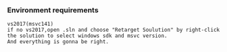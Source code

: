 ### Environment requirements

```
vs2017(msvc141)
if no vs2017,open .sln and choose "Retarget Soulution" by right-click the solution to select windows sdk and msvc version.
And everything is gonna be right.
```

